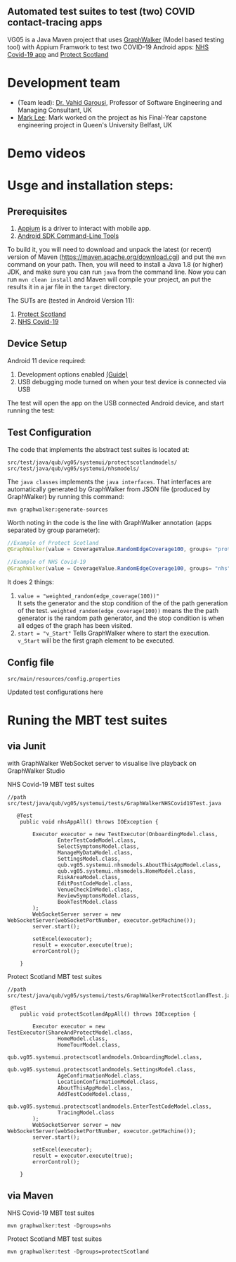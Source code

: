 Automated test suites to test (two) COVID contact-tracing apps 
---

VG05 is a Java Maven project that uses [GraphWalker](http://graphwalker.github.io) (Model based testing tool) with Appium Framwork to test two COVID-19 Android apps: [NHS Covid-19 app](https://play.google.com/store/apps/details?id=uk.nhs.covid19.production) and [Protect Scotland](https://play.google.com/store/apps/details?id=gov.scot.covidtracker)

# Development team 
* (Team lead): [Dr. Vahid Garousi](https://www.vgarousi.com), Professor of Software Engineering and Managing Consultant, UK
* [Mark Lee](https://www.linkedin.com/in/mark-lee-928373172/): Mark worked on the project as his Final-Year capstone engineering project in Queen's University Belfast, UK

# Demo videos

# Usge and installation steps:

## Prerequisites
1. [Appium](http://appium.io/) is a driver to interact with mobile app.
2. [Android SDK Command-Line Tools](https://developer.android.com/studio/command-line)

To build it, you will need to download and unpack the latest (or recent) version of Maven (https://maven.apache.org/download.cgi)
and put the `mvn` command on your path.
Then, you will need to install a Java 1.8 (or higher) JDK, and make sure you can run `java` from the command line.
Now you can run `mvn clean install` and Maven will compile your project, 
an put the results it in a jar file in the `target` directory.

The SUTs are (tested in Android Version 11):
1. [Protect Scotland](https://play.google.com/store/apps/details?id=gov.scot.covidtracker&hl=en_GB&gl=US)
2. [NHS Covid-19](https://play.google.com/store/apps/details?id=uk.nhs.covid19.production&hl=en_GB&gl=US) 

## Device Setup
Android 11 device required: 
   1. Development options enabled [(Guide)](https://www.howtogeek.com/129728/how-to-access-the-developer-options-menu-and-enable-usb-debugging-on-android-4.2/#:~:text=How%20to%20Access%20the%20Developer,and%20find%20the%20Build%20number.&text=Tap%20the%20Build%20number%20field%20seven%20times%20to%20enable%20Developer%20Options.)  
   2. USB debugging mode turned on when your test device is connected via USB

The test will open the app on the USB connected Android device, and start running the test:

## Test Configuration
The code that implements the abstract test suites is located at:

```
src/test/java/qub/vg05/systemui/protectscotlandmodels/
src/test/java/qub/vg05/systemui/nhsmodels/
```

The `java classes` implements the `java interfaces`. That interfaces are automatically generated by GraphWalker from JSON file (produced by GraphWalker) by running this command:

```
mvn graphwalker:generate-sources
```

Worth noting in the code is the line with GraphWalker annotation (apps separated by group parameter):

```java
//Example of Protect Scotland
@GraphWalker(value = CoverageValue.RandomEdgeCoverage100, groups= "protectScotland")

//Example of NHS Covid-19
@GraphWalker(value = CoverageValue.RandomEdgeCoverage100, groups= "nhs")
```

It does 2 things:

1.  `value = "weighted_random(edge_coverage(100))"`<br>
It sets the generator and the stop condition of the of the path generation of the test. `weighted_random(edge_coverage(100))` means
the the path generator is the random path generator, and the stop condition is when all edges of the graph has been visited.
2. `start = "v_Start"`
Tells GraphWalker where to start the execution. `v_Start` will be the first graph element to be executed.

## Config file
```
src/main/resources/config.properties
```
Updated test configurations here

# Runing the MBT test suites

## via Junit
with GraphWalker WebSocket server to visualise live playback on GraphWalker Studio

NHS Covid-19 MBT test suites

```
//path
src/test/java/qub/vg05/systemui/tests/GraphWalkerNHSCovid19Test.java

   @Test
    public void nhsAppAll() throws IOException {

        Executor executor = new TestExecutor(OnboardingModel.class,
                EnterTestCodeModel.class,
                SelectSymptomsModel.class,
                ManageMyDataModel.class,
                SettingsModel.class,
                qub.vg05.systemui.nhsmodels.AboutThisAppModel.class,
                qub.vg05.systemui.nhsmodels.HomeModel.class,
                RiskAreaModel.class,
                EditPostCodeModel.class,
                VenueCheckInModel.class,
                ReviewSymptomsModel.class,
                BookTestModel.class
        );
        WebSocketServer server = new WebSocketServer(webSocketPortNumber, executor.getMachine());
        server.start();

        setExcel(executor);
        result = executor.execute(true);
        errorControl();

    }

```

Protect Scotland MBT test suites
```
//path
src/test/java/qub/vg05/systemui/tests/GraphWalkerProtectScotlandTest.java

 @Test
    public void protectScotlandAppAll() throws IOException {

        Executor executor = new TestExecutor(ShareAndProtectModel.class,
                HomeModel.class,
                HomeTourModel.class,
                qub.vg05.systemui.protectscotlandmodels.OnboardingModel.class,
                qub.vg05.systemui.protectscotlandmodels.SettingsModel.class,
                AgeConfirmationModel.class,
                LocationConfirmationModel.class,
                AboutThisAppModel.class,
                AddTestCodeModel.class,
                qub.vg05.systemui.protectscotlandmodels.EnterTestCodeModel.class,
                TracingModel.class
        );
        WebSocketServer server = new WebSocketServer(webSocketPortNumber, executor.getMachine());
        server.start();

        setExcel(executor);
        result = executor.execute(true);
        errorControl();

    }
```

## via Maven
NHS Covid-19 MBT test suites
```
mvn graphwalker:test -Dgroups=nhs  
```

Protect Scotland MBT test suites
```
mvn graphwalker:test -Dgroups=protectScotland  
```
